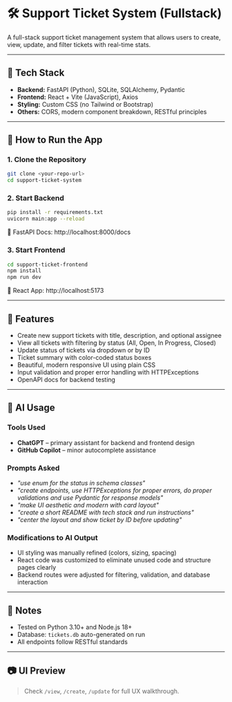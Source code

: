 # 🛠️ Support Ticket System (Fullstack)

A full-stack support ticket management system that allows users to create, view, update, and filter tickets with real-time stats.

---

## 🔧 Tech Stack

- **Backend:** FastAPI (Python), SQLite, SQLAlchemy, Pydantic
- **Frontend:** React + Vite (JavaScript), Axios
- **Styling:** Custom CSS (no Tailwind or Bootstrap)
- **Others:** CORS, modern component breakdown, RESTful principles

---

## 🚀 How to Run the App

### 1. Clone the Repository

```bash
git clone <your-repo-url>
cd support-ticket-system
```

### 2. Start Backend

```bash
pip install -r requirements.txt
uvicorn main:app --reload
```

📌 FastAPI Docs: http://localhost:8000/docs

### 3. Start Frontend

```bash
cd support-ticket-frontend
npm install
npm run dev
```

📌 React App: http://localhost:5173

---

## 🌟 Features

- Create new support tickets with title, description, and optional assignee
- View all tickets with filtering by status (All, Open, In Progress, Closed)
- Update status of tickets via dropdown or by ID
- Ticket summary with color-coded status boxes
- Beautiful, modern responsive UI using plain CSS
- Input validation and proper error handling with HTTPExceptions
- OpenAPI docs for backend testing

---

## 🤖 AI Usage

### Tools Used

- **ChatGPT** – primary assistant for backend and frontend design
- **GitHub Copilot** – minor autocomplete assistance

### Prompts Asked

- *"use enum for the status in schema classes"*
- *"create endpoints, use HTTPExceptions for proper errors, do proper validations and use Pydantic for response models"*
- *"make UI aesthetic and modern with card layout"*
- *"create a short README with tech stack and run instructions"*
- *"center the layout and show ticket by ID before updating"*

### Modifications to AI Output

- UI styling was manually refined (colors, sizing, spacing)
- React code was customized to eliminate unused code and structure pages clearly
- Backend routes were adjusted for filtering, validation, and database interaction

---

## 📝 Notes

- Tested on Python 3.10+ and Node.js 18+
- Database: `tickets.db` auto-generated on run
- All endpoints follow RESTful standards

---

## 📷 UI Preview

> Check `/view`, `/create`, `/update` for full UX walkthrough.
